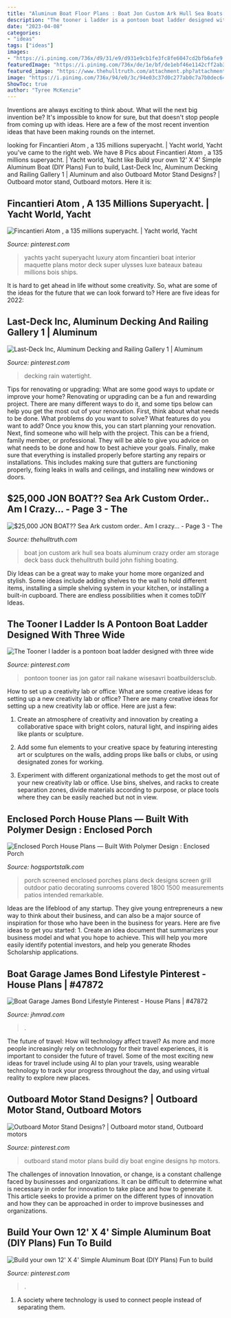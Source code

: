 ```yaml
---
title: "Aluminum Boat Floor Plans : Boat Jon Custom Ark Hull Sea Boats Aluminum Crazy Order Am Storage Deck Bass Duck Thehulltruth Build John Fishing Boating"
description: "The tooner i ladder is a pontoon boat ladder designed with three wide"
date: "2023-04-08"
categories:
- "ideas"
tags: ["ideas"]
images:
- "https://i.pinimg.com/736x/d9/31/e9/d931e9cb1fe3fc8fe6047cd2bfb6afe9.jpg"
featuredImage: "https://i.pinimg.com/736x/de/1e/bf/de1ebf46e1142cff2ab3a716adfb71a1--atoms-yachts.jpg"
featured_image: "https://www.thehulltruth.com/attachment.php?attachmentid=309981&amp;stc=1&amp;d=1362611931"
image: "https://i.pinimg.com/736x/94/e0/3c/94e03c37d0c277ab0c7a7b0dec64739f.jpg"
ShowToc: true
author: "Tyree McKenzie"
---
```



Inventions are always exciting to think about. What will the next big invention be? It's impossible to know for sure, but that doesn't stop people from coming up with ideas. Here are a few of the most recent invention ideas that have been making rounds on the internet.

	

		
looking for Fincantieri Atom , a 135 millions superyacht. | Yacht world, Yacht you've came to the right web. We have 8 Pics about Fincantieri Atom , a 135 millions superyacht. | Yacht world, Yacht like Build your own 12&#039; X 4&#039; Simple Aluminum Boat (DIY Plans) Fun to build, Last-Deck Inc, Aluminum Decking and Railing Gallery 1 | Aluminum and also Outboard Motor Stand Designs? | Outboard motor stand, Outboard motors. Here it is:
		
    
## Fincantieri Atom , A 135 Millions Superyacht. | Yacht World, Yacht

<img loading=lazy src="https://i.pinimg.com/736x/de/1e/bf/de1ebf46e1142cff2ab3a716adfb71a1--atoms-yachts.jpg" onerror="this.onerror=null;this.src='https://tse3.mm.bing.net/th?id=OIP.dEreBeREBLztNFdDPo6BtQHaKW&amp;pid=15.1';" alt="Fincantieri Atom , a 135 millions superyacht. | Yacht world, Yacht">

_Source: pinterest.com_

>yachts yacht superyacht luxury atom fincantieri boat interior maquette plans motor deck super ulysses luxe bateaux bateau millions bois ships. 

	

It is hard to get ahead in life without some creativity. So, what are some of the ideas for the future that we can look forward to? Here are five ideas for 2022: 

    
## Last-Deck Inc, Aluminum Decking And Railing Gallery 1 | Aluminum

<img loading=lazy src="https://i.pinimg.com/736x/d9/3a/42/d93a4269d0e880162aea4ebc6066cc36.jpg" onerror="this.onerror=null;this.src='https://tse2.mm.bing.net/th?id=OIP.LzQ87EwvkgR6dhSJjJZzUQHaFj&amp;pid=15.1';" alt="Last-Deck Inc, Aluminum Decking and Railing Gallery 1 | Aluminum">

_Source: pinterest.com_

>decking rain watertight. 

	

Tips for renovating or upgrading: What are some good ways to update or improve your home?
Renovating or upgrading can be a fun and rewarding project. There are many different ways to do it, and some tips below can help you get the most out of your renovation. First, think about what needs to be done. What problems do you want to solve? What features do you want to add? Once you know this, you can start planning your renovation. Next, find someone who will help with the project. This can be a friend, family member, or professional. They will be able to give you advice on what needs to be done and how to best achieve your goals. Finally, make sure that everything is installed properly before starting any repairs or installations. This includes making sure that gutters are functioning properly, fixing leaks in walls and ceilings, and installing new windows or doors.

    
## $25,000 JON BOAT?? Sea Ark Custom Order.. Am I Crazy... - Page 3 - The

<img loading=lazy src="https://www.thehulltruth.com/attachment.php?attachmentid=309981&amp;stc=1&amp;d=1362611931" onerror="this.onerror=null;this.src='https://tse3.mm.bing.net/th?id=OIP.RL-q8J8cCTnacc1eor-22QHaJ4&amp;pid=15.1';" alt="$25,000 JON BOAT?? Sea Ark custom order.. Am I crazy... - Page 3 - The">

_Source: thehulltruth.com_

>boat jon custom ark hull sea boats aluminum crazy order am storage deck bass duck thehulltruth build john fishing boating. 

	

Diy Ideas can be a great way to make your home more organized and stylish. Some ideas include adding shelves to the wall to hold different items, installing a simple shelving system in your kitchen, or installing a built-in cupboard. There are endless possibilities when it comes toDIY Ideas.

    
## The Tooner I Ladder Is A Pontoon Boat Ladder Designed With Three Wide

<img loading=lazy src="https://i.pinimg.com/736x/8a/06/62/8a0662c813794cb77764ffe7bb7751fd--ladders-yahoo.jpg" onerror="this.onerror=null;this.src='https://tse1.mm.bing.net/th?id=OIP.5YUomI0XHWt_vQ1p68NqugHaIo&amp;pid=15.1';" alt="The Tooner I ladder is a pontoon boat ladder designed with three wide">

_Source: pinterest.com_

>pontoon tooner ias jon gator rail nakane wisesavri boatbuildersclub. 

	

How to set up a creativity lab or office: What are some creative ideas for setting up a new creativity lab or office?
There are many creative ideas for setting up a new creativity lab or office. Here are just a few: 
1. Create an atmosphere of creativity and innovation by creating a collaborative space with bright colors, natural light, and inspiring aides like plants or sculpture.

2. Add some fun elements to your creative space by featuring interesting art or sculptures on the walls, adding props like balls or clubs, or using designated zones for working.

3. Experiment with different organizational methods to get the most out of your new creativity lab or office. Use bins, shelves, and racks to create separation zones, divide materials according to purpose, or place tools where they can be easily reached but not in view.

    
## Enclosed Porch House Plans — Built With Polymer Design : Enclosed Porch

<img loading=lazy src="https://hogsportstalk.com/wp-content/uploads/2018/08/enclosed-porch-house-plans.jpg" onerror="this.onerror=null;this.src='https://tse2.mm.bing.net/th?id=OIP.BmezgL4ODxvIi8DZFnnBnAHaGK&amp;pid=15.1';" alt="Enclosed Porch House Plans — Built With Polymer Design : Enclosed Porch">

_Source: hogsportstalk.com_

>porch screened enclosed porches plans deck designs screen grill outdoor patio decorating sunrooms covered 1800 1500 measurements patios intended remarkable. 

	

Ideas are the lifeblood of any startup. They give young entrepreneurs a new way to think about their business, and can also be a major source of inspiration for those who have been in the business for years. Here are five ideas to get you started: 1. Create an idea document that summarizes your business model and what you hope to achieve. This will help you more easily identify potential investors, and help you generate Rhodes Scholarship applications. 
    
## Boat Garage James Bond Lifestyle Pinterest - House Plans | #47872

<img loading=lazy src="https://cdn.jhmrad.com/wp-content/uploads/boat-garage-james-bond-lifestyle-pinterest_65001.jpg" onerror="this.onerror=null;this.src='https://tse4.mm.bing.net/th?id=OIP.BIKFxRd6x12rHCVqhximMQHaE7&amp;pid=15.1';" alt="Boat Garage James Bond Lifestyle Pinterest - House Plans | #47872">

_Source: jhmrad.com_

>. 

	

The future of travel: How will technology affect travel?
As more and more people increasingly rely on technology for their travel experiences, it is important to consider the future of travel. Some of the most exciting new ideas for travel include using AI to plan your travels, using wearable technology to track your progress throughout the day, and using virtual reality to explore new places.

    
## Outboard Motor Stand Designs? | Outboard Motor Stand, Outboard Motors

<img loading=lazy src="https://i.pinimg.com/736x/94/e0/3c/94e03c37d0c277ab0c7a7b0dec64739f.jpg" onerror="this.onerror=null;this.src='https://tse2.mm.bing.net/th?id=OIP.5OVuEMFEb5_DOkxeNPxVJQHaJ3&amp;pid=15.1';" alt="Outboard Motor Stand Designs? | Outboard motor stand, Outboard motors">

_Source: pinterest.com_

>outboard stand motor plans build diy boat engine designs hp motors. 

	

The challenges of innovation
Innovation, or change, is a constant challenge faced by businesses and organizations. It can be difficult to determine what is necessary in order for innovation to take place and how to generate it. This article seeks to provide a primer on the different types of innovation and how they can be approached in order to improve businesses and organizations.

    
## Build Your Own 12&#039; X 4&#039; Simple Aluminum Boat (DIY Plans) Fun To Build

<img loading=lazy src="https://i.pinimg.com/736x/d9/31/e9/d931e9cb1fe3fc8fe6047cd2bfb6afe9.jpg" onerror="this.onerror=null;this.src='https://tse2.mm.bing.net/th?id=OIP.WXlnICU_CDLI8iq1sTA9GAHaFj&amp;pid=15.1';" alt="Build your own 12&#039; X 4&#039; Simple Aluminum Boat (DIY Plans) Fun to build">

_Source: pinterest.com_

>. 

	

1. A society where technology is used to connect people instead of separating them.

